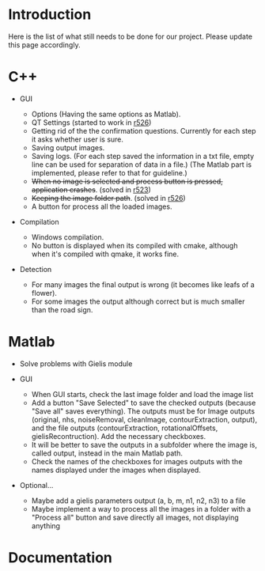 # Introduction #

Here is the list of what still needs to be done for our project. Please update this page accordingly.


# C++ #
  * GUI
    * Options (Having the same options as Matlab).
    * QT Settings (started to work in [r526](https://code.google.com/p/vibot6-mscv3-se/source/detail?r=526))
    * Getting rid of the the confirmation questions. Currently for each step it asks whether user is sure.
    * Saving output images.
    * Saving logs. (For each step saved the information in a txt file, empty line can be used for separation of data in a file.) (The Matlab part is implemented, please refer to that for guideline.)
    * ~~When no image is selected and process button is pressed, application crashes~~. (solved in [r523](https://code.google.com/p/vibot6-mscv3-se/source/detail?r=523))
    * ~~Keeping the image folder path~~. (solved in [r526](https://code.google.com/p/vibot6-mscv3-se/source/detail?r=526))
    * A button for process all the loaded images.

  * Compilation
    * Windows compilation.
    * No button is displayed when its compiled with cmake, although when it's compiled with qmake, it works fine.

  * Detection
    * For many images the final output is wrong (it becomes like leafs of a flower).
    * For some images the output although correct but is much smaller than the road sign.

# Matlab #
  * Solve problems with Gielis module

  * GUI
    * When GUI starts, check the last image folder and load the image list
    * Add a button "Save Selected" to save the checked outputs (because "Save all" saves everything). The outputs must be for Image outputs (original, nhs, noiseRemoval, cleanImage, contourExtraction, output), and the file outputs (contourExtraction, rotationalOffsets, gielisRecontruction). Add the necessary checkboxes.
    * It will be better to save the outputs in a subfolder where the image is, called output, instead in the main Matlab path.
    * Check the names of the checkboxes for images outputs with the names displayed under the images when displayed.

  * Optional...
    * Maybe add a gielis parameters output (a, b, m, n1, n2, n3) to a file
    * Maybe implement a way to process all the images in a folder with a "Process all" button and save directly all images, not displaying anything


# Documentation #